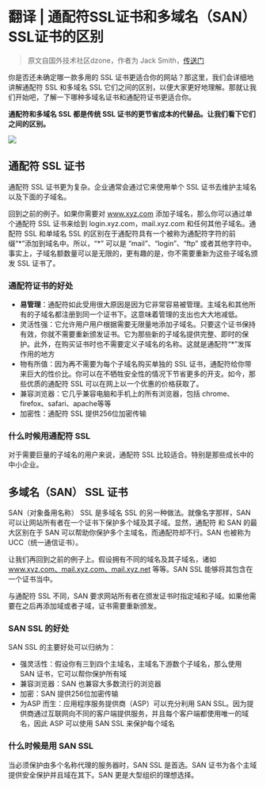 # 翻译 | 通配符SSL证书和多域名（SAN）SSL证书的区别

> 原文自国外技术社区dzone，作者为 Jack Smith，[传送门](https://dzone.com/articles/differences-between-wildcard-ssl-vs-san-ssl-certif)

你是否还未确定哪一款多用的 SSL 证书更适合你的网站？那这里，我们会详细地讲解通配符 SSL 和多域名 SSL 它们之间的区别，以便大家更好地理解。那就让我们开始吧，了解一下哪种多域名证书和通配符证书更适合你。

**通配符和多域名 SSL 都是传统 SSL 证书的更节省成本的代替品。让我们看下它们之间的区别。**

![](http://pic.mintrumpet.fun/blog/20200329201859.png)

## 通配符 SSL 证书

通配符 SSL 证书更为复杂。企业通常会通过它来使用单个 SSL 证书去维护主域名以及下面的子域名。

回到之前的例子。如果你需要对 www.xyz.com 添加子域名，那么你可以通过单个通配符 SSL 证书来给到  login.xyz.com，mail.xyz.com 和任何其他子域名。通配符 SSL 和单域名 SSL 的区别在于通配符具有一个被称为通配符字符的前缀“\*”添加到域名中。所以，“\*” 可以是 “mail”、“login”、“ftp” 或者其他字符中。事实上，子域名额数量可以是无限的，更有趣的是，你不需要重新为这些子域名颁发 SSL 证书了。

### 通配符证书的好处

- **易管理**：通配符如此受用很大原因是因为它非常容易被管理。主域名和其他所有的子域名都注册到同一个证书下。这意味着管理的支出也大大地减低。
- 灵活性强：它允许用户用户根据需要无限量地添加子域名。只要这个证书保持有效，你就不需要重新颁发证书。它为那些新的子域名提供完整、即时的保护。此外，在购买证书时也不需要定义子域名的名称。这就是通配符“\*”发挥作用的地方
- 物有所值：因为再不需要为每个子域名购买单独的 SSL 证书，通配符给你带来巨大的性价比。你可以在不牺牲安全性的情况下节省更多的开支。如今，那些优质的通配符 SSL 可以在网上以一个优惠的价格获取了。
- 兼容浏览器：它几乎兼容电脑和手机上的所有浏览器，包括 chrome、firefox、safari、apache等等
- 加密性：通配符 SSL 提供256位加密传输

### 什么时候用通配符 SSL

对于需要巨量的子域名的用户来说，通配符 SSL 比较适合。特别是那些成长中的中小企业。

## 多域名（SAN） SSL 证书

SAN（对象备用名称） SSL 是多域名 SSL 的另一种做法。就像名字那样，SAN 可以让网站所有者在一个证书下保护多个域及其子域。显然，通配符 和 SAN 的最大区别在于 SAN 可以帮助你保护多个主域名，而通配符却不行。SAN 也被称为 UCC（统一通信证书）。

让我们再回到之前的例子上。假设拥有不同的域名及其子域名，诸如 www.xyz.com、mail.xyz.com、mail.xyz.net 等等。SAN SSL 能够将其包含在一个证书当中。

与通配符 SSL 不同，SAN 要求网站所有者在颁发证书时指定域和子域。如果他需要在之后再添加域或者子域，证书需要重新颁发。

### SAN SSL 的好处

SAN SSL 的主要好处可以归纳为：

- 强灵活性：假设你有三到四个主域名，主域名下游数个子域名，那么使用 SAN 证书，它可以帮你保护所有域
- 兼容浏览器：SAN 也兼容大多数流行的浏览器
- 加密：SAN 提供256位加密传输
- 为ASP 而生：应用程序服务提供商（ASP）可以充分利用 SAN SSL。因为提供商通过互联网向不同的客户端提供服务，并且每个客户端都使用唯一的域名，因此 ASP 可以使用 SAN SSL 来保护每个域名

### 什么时候是用 SAN SSL

当必须保护由多个名称代理的服务器时，SAN SSL 是首选。SAN 证书为各个主域提供安全保护并且域在其下。SAN 更是大型组织的理想选择。